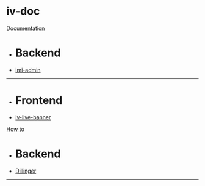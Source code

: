 # iv-doc

[Documentation]()

  * # Backend
  * [imi-admin](doc/imi-admin.md)
  - - - -
  * # Frontend
  * [iv-live-banner]()

[How to]()

  * # Backend
  * [Dillinger](howto/dillinger.md)
- - - -

